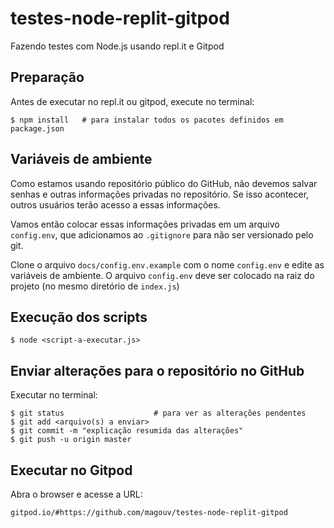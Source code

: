 # testes-node-replit-gitpod

Fazendo testes com Node.js usando repl.it e Gitpod


## Preparação

Antes de executar no repl.it ou gitpod, execute no terminal:

```shell
$ npm install   # para instalar todos os pacotes definidos em package.json
```

## Variáveis de ambiente

Como estamos usando repositório público do GitHub, não devemos salvar senhas e outras informações privadas no repositório. Se isso acontecer, outros usuários terão acesso a essas informações.

Vamos então colocar essas informações privadas em um arquivo `config.env`, que adicionamos ao `.gitignore` para não ser versionado pelo git.

Clone o arquivo `docs/config.env.example` com o nome `config.env` e edite as variáveis de ambiente. O arquivo `config.env` deve ser colocado na raiz do projeto (no mesmo diretório de `index.js`)

## Execução dos scripts

```shell
$ node <script-a-executar.js>
```

## Enviar alterações para o repositório no GitHub

Executar no terminal:

```shell
$ git status                    # para ver as alterações pendentes
$ git add <arquivo(s) a enviar>
$ git commit -m "explicação resumida das alterações"
$ git push -u origin master
```

## Executar no Gitpod

Abra o browser e acesse a URL:

```shell
gitpod.io/#https://github.com/magouv/testes-node-replit-gitpod
```
